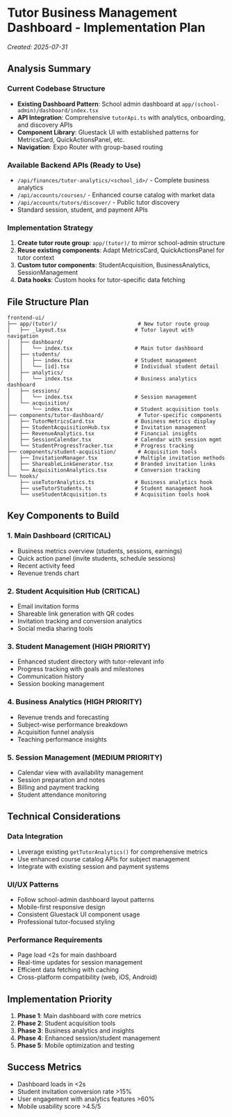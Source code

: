 # Tutor Business Management Dashboard - Implementation Plan
*Created: 2025-07-31*

## Analysis Summary

### Current Codebase Structure
- **Existing Dashboard Pattern**: School admin dashboard at `app/(school-admin)/dashboard/index.tsx`
- **API Integration**: Comprehensive `tutorApi.ts` with analytics, onboarding, and discovery APIs
- **Component Library**: Gluestack UI with established patterns for MetricsCard, QuickActionsPanel, etc.
- **Navigation**: Expo Router with group-based routing

### Available Backend APIs (Ready to Use)
- `/api/finances/tutor-analytics/<school_id>/` - Complete business analytics
- `/api/accounts/courses/` - Enhanced course catalog with market data  
- `/api/accounts/tutors/discover/` - Public tutor discovery
- Standard session, student, and payment APIs

### Implementation Strategy
1. **Create tutor route group**: `app/(tutor)/` to mirror school-admin structure
2. **Reuse existing components**: Adapt MetricsCard, QuickActionsPanel for tutor context
3. **Custom tutor components**: StudentAcquisition, BusinessAnalytics, SessionManagement
4. **Data hooks**: Custom hooks for tutor-specific data fetching

## File Structure Plan

```
frontend-ui/
├── app/(tutor)/                          # New tutor route group
│   ├── _layout.tsx                      # Tutor layout with navigation  
│   ├── dashboard/
│   │   └── index.tsx                    # Main tutor dashboard
│   ├── students/
│   │   ├── index.tsx                    # Student management
│   │   └── [id].tsx                     # Individual student detail
│   ├── analytics/
│   │   └── index.tsx                    # Business analytics dashboard
│   ├── sessions/
│   │   └── index.tsx                    # Session management 
│   └── acquisition/
│       └── index.tsx                    # Student acquisition tools
├── components/tutor-dashboard/           # Tutor-specific components
│   ├── TutorMetricsCard.tsx             # Business metrics display
│   ├── StudentAcquisitionHub.tsx        # Invitation management
│   ├── RevenueAnalytics.tsx             # Financial insights
│   ├── SessionCalendar.tsx              # Calendar with session mgmt
│   └── StudentProgressTracker.tsx       # Progress tracking
├── components/student-acquisition/       # Acquisition tools
│   ├── InvitationManager.tsx            # Multiple invitation methods
│   ├── ShareableLinkGenerator.tsx       # Branded invitation links
│   └── AcquisitionAnalytics.tsx         # Conversion tracking
└── hooks/
    ├── useTutorAnalytics.ts             # Business analytics hook
    ├── useTutorStudents.ts              # Student management hook
    └── useStudentAcquisition.ts         # Acquisition tools hook
```

## Key Components to Build

### 1. Main Dashboard (CRITICAL)
- Business metrics overview (students, sessions, earnings)
- Quick action panel (invite students, schedule sessions)
- Recent activity feed
- Revenue trends chart

### 2. Student Acquisition Hub (CRITICAL) 
- Email invitation forms
- Shareable link generation with QR codes
- Invitation tracking and conversion analytics
- Social media sharing tools

### 3. Student Management (HIGH PRIORITY)
- Enhanced student directory with tutor-relevant info
- Progress tracking with goals and milestones
- Communication history
- Session booking management

### 4. Business Analytics (HIGH PRIORITY)
- Revenue trends and forecasting
- Subject-wise performance breakdown
- Acquisition funnel analysis
- Teaching performance insights

### 5. Session Management (MEDIUM PRIORITY)
- Calendar view with availability management
- Session preparation and notes
- Billing and payment tracking
- Student attendance monitoring

## Technical Considerations

### Data Integration
- Leverage existing `getTutorAnalytics()` for comprehensive metrics
- Use enhanced course catalog APIs for subject management
- Integrate with existing session and payment systems

### UI/UX Patterns
- Follow school-admin dashboard layout patterns
- Mobile-first responsive design
- Consistent Gluestack UI component usage
- Professional tutor-focused styling

### Performance Requirements
- Page load <2s for main dashboard
- Real-time updates for session management
- Efficient data fetching with caching
- Cross-platform compatibility (web, iOS, Android)

## Implementation Priority

1. **Phase 1**: Main dashboard with core metrics
2. **Phase 2**: Student acquisition tools  
3. **Phase 3**: Business analytics and insights
4. **Phase 4**: Enhanced session/student management
5. **Phase 5**: Mobile optimization and testing

## Success Metrics
- Dashboard loads in <2s
- Student invitation conversion rate >15%
- User engagement with analytics features >60%
- Mobile usability score >4.5/5